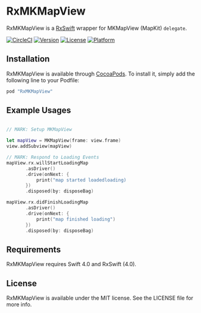 RxMKMapView
===

RxMKMapView is a [RxSwift](https://github.com/ReactiveX/RxSwift) wrapper for MKMapView (MapKit) `delegate`.

[![CircleCI](https://circleci.com/gh/RxSwiftCommunity/RxMKMapView.svg?style=svg)](https://circleci.com/gh/RxSwiftCommunity/RxMKMapView)
[![Version](https://img.shields.io/cocoapods/v/RxMKMapView.svg?style=flat)](http://cocoapods.org/pods/RxMKMapView)
[![License](https://img.shields.io/cocoapods/l/RxMKMapView.svg?style=flat)](http://cocoapods.org/pods/RxMKMapView)
[![Platform](https://img.shields.io/cocoapods/p/RxMKMapView.svg?style=flat)](http://cocoapods.org/pods/RxMKMapView)

## Installation

RxMKMapView is available through [CocoaPods](http://cocoapods.org). To install
it, simply add the following line to your Podfile:

```ruby
pod "RxMKMapView"
```

## Example Usages

```swift

// MARK: Setup MKMapView

let mapView = MKMapView(frame: view.frame)
view.addSubview(mapView)

// MARK: Respond to Loading Events
mapView.rx.willStartLoadingMap
       .asDriver()
       .drive(onNext: {
           print("map started loadedloading)
       })
       .disposed(by: disposeBag)

mapView.rx.didFinishLoadingMap
       .asDriver()
       .drive(onNext: {
           print("map finished loading")
       })
       .disposed(by: disposeBag)
```

## Requirements

RxMKMapView requires Swift 4.0 and RxSwift (4.0).

## License

RxMKMapView is available under the MIT license. See the LICENSE file for more info.

